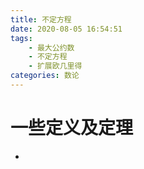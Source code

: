 ```yaml
---
title: 不定方程
date: 2020-08-05 16:54:51
tags:
	- 最大公约数
	- 不定方程
	- 扩展欧几里得
categories: 数论
---
```

# 一些定义及定理

* 